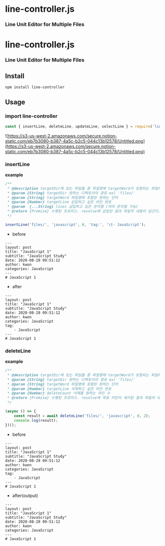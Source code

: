 # line-controller.js
### Line Unit Editor for Multiple Files

# line-controller.js

### Line Unit Editor for Multiple Files

## Install

```
npm install line-controller
```

## **Usage**

### import line-controller

```jsx
const { insertLine, deleteLine, updateLine, selectLine } = require('line-controller');
```

![https://s3-us-west-2.amazonaws.com/secure.notion-static.com/eb7b3080-b387-4a5c-b2c5-044c13b12578/Untitled.png](https://s3-us-west-2.amazonaws.com/secure.notion-static.com/eb7b3080-b387-4a5c-b2c5-044c13b12578/Untitled.png)

### insertLine

**example**

```jsx
/**
 * @description targetDir에 있는 파일들 중 파일명에 targetWord가 포함되는 파일에 원하는 line들을 삽입한다.
 * @param {String} targetDir 원하는 디렉토리의 경로 ex) 'files/'
 * @param {String} targetWord 파일명에 포함된 원하는 단어
 * @param {Number} targetLine 삽입하고 싶은 라인 번호
 * @param  {...String} lines 삽입하고 싶은 문자열 (여러 문자열 가능)
 * @return {Promise} 수행된 프로미스. resolve에 삽입된 결과 파일의 내용이 담긴다.
 */

insertLine('files/', 'javascript', 8, 'tag:', '\t- JavaScript');
```

- before

```
---
layout: post
title: "JavaScript 1"
subtitle: "JavaScript Study"
date: 2020-08-28 09:51:12
author: kwon
categories: JavaScript
---
# JavaScript 1
```

- after

```
---
layout: post
title: "JavaScript 1"
subtitle: "JavaScript Study"
date: 2020-08-28 09:51:12
author: kwon
categories: JavaScript
tag:
	- JavaScript
---
# JavaScript 1
```

### deleteLine

**example**

```jsx
/**
 * @description targetDir에 있는 파일들 중 파일명에 targetWord가 포함되는 파일에 원하는 line을 지운다.
 * @param {String} targetDir 원하는 디렉토리의 경로 ex) 'files/'
 * @param {String} targetWord 파일명에 포함된 원하는 단어
 * @param {Number} targetLine 삭제하고 싶은 라인 번호
 * @param {Number} deleteCount 삭제를 원하는 라인 수
 * @return {Promise} 수행된 프로미스. resolve에 목표 라인이 제거된 결과 파일의 내용이 담긴다.
 */

(async () => {
    const result = await deleteLine('files/', 'javascript', 8, 2);
    console.log(result);
})();
```

- before

```
---
layout: post
title: "JavaScript 1"
subtitle: "JavaScript Study"
date: 2020-08-28 09:51:12
author: kwon
categories: JavaScript
tag:
	- JavaScript
---
# JavaScript 1
```

- after(output)

```
---
layout: post
title: "JavaScript 1"
subtitle: "JavaScript Study"
date: 2020-08-28 09:51:12
author: kwon
categories: JavaScript
---
# JavaScript 1
```
